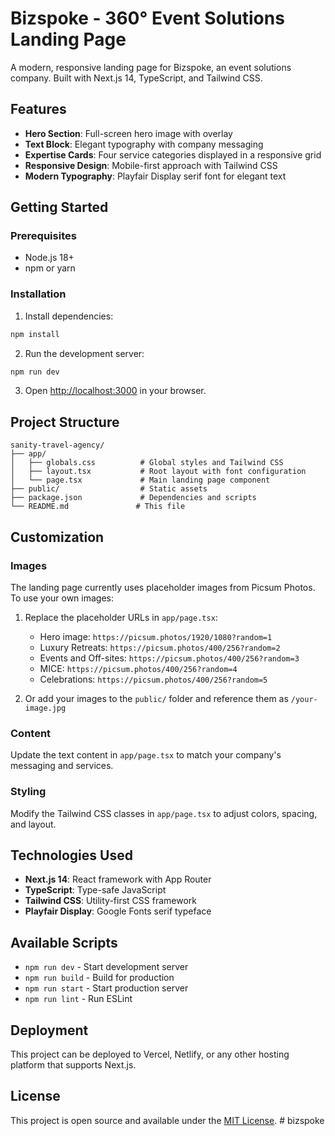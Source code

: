 # Bizspoke - 360° Event Solutions Landing Page

A modern, responsive landing page for Bizspoke, an event solutions company. Built with Next.js 14, TypeScript, and Tailwind CSS.

## Features

- **Hero Section**: Full-screen hero image with overlay
- **Text Block**: Elegant typography with company messaging
- **Expertise Cards**: Four service categories displayed in a responsive grid
- **Responsive Design**: Mobile-first approach with Tailwind CSS
- **Modern Typography**: Playfair Display serif font for elegant text

## Getting Started

### Prerequisites

- Node.js 18+ 
- npm or yarn

### Installation

1. Install dependencies:
```bash
npm install
```

2. Run the development server:
```bash
npm run dev
```

3. Open [http://localhost:3000](http://localhost:3000) in your browser.

## Project Structure

```
sanity-travel-agency/
├── app/
│   ├── globals.css          # Global styles and Tailwind CSS
│   ├── layout.tsx           # Root layout with font configuration
│   └── page.tsx             # Main landing page component
├── public/                  # Static assets
├── package.json             # Dependencies and scripts
└── README.md               # This file
```

## Customization

### Images
The landing page currently uses placeholder images from Picsum Photos. To use your own images:

1. Replace the placeholder URLs in `app/page.tsx`:
   - Hero image: `https://picsum.photos/1920/1080?random=1`
   - Luxury Retreats: `https://picsum.photos/400/256?random=2`
   - Events and Off-sites: `https://picsum.photos/400/256?random=3`
   - MICE: `https://picsum.photos/400/256?random=4`
   - Celebrations: `https://picsum.photos/400/256?random=5`

2. Or add your images to the `public/` folder and reference them as `/your-image.jpg`

### Content
Update the text content in `app/page.tsx` to match your company's messaging and services.

### Styling
Modify the Tailwind CSS classes in `app/page.tsx` to adjust colors, spacing, and layout.

## Technologies Used

- **Next.js 14**: React framework with App Router
- **TypeScript**: Type-safe JavaScript
- **Tailwind CSS**: Utility-first CSS framework
- **Playfair Display**: Google Fonts serif typeface

## Available Scripts

- `npm run dev` - Start development server
- `npm run build` - Build for production
- `npm run start` - Start production server
- `npm run lint` - Run ESLint

## Deployment

This project can be deployed to Vercel, Netlify, or any other hosting platform that supports Next.js.

## License

This project is open source and available under the [MIT License](LICENSE).
#   b i z s p o k e  
 